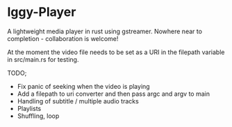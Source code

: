 # Iggy-Player
A lightweight media player in rust using gstreamer.
Nowhere near to completion - collaboration is welcome!

At the moment the video file needs to be set as a URI in the filepath variable in src/main.rs for testing.

TODO;
- Fix panic of seeking when the video is playing 
- Add a filepath to uri converter and then pass argc and argv to main
- Handling of subtitle / multiple audio tracks
- Playlists 
- Shuffling, loop 
